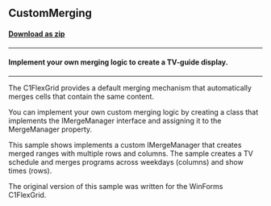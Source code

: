 ## CustomMerging
#### [Download as zip](https://downgit.github.io/#/home?url=https://github.com/GrapeCity/ComponentOne-WPF-Samples/tree/master/NET_4.5.2/C1.WPF.FlexGrid/CS/CustomMerging)
____
#### Implement your own merging logic to create a TV-guide display.
____
The C1FlexGrid provides a default merging mechanism that automatically
merges cells that contain the same content.

You can implement your own custom merging logic by creating a class
that implements the IMergeManager interface and assigning it to the
MergeManager property.

This sample shows implements a custom IMergeManager that creates merged
ranges with multiple rows and columns. The sample creates a TV schedule 
and merges programs across weekdays (columns) and show times (rows).

The original version of this sample was written for the WinForms C1FlexGrid.

